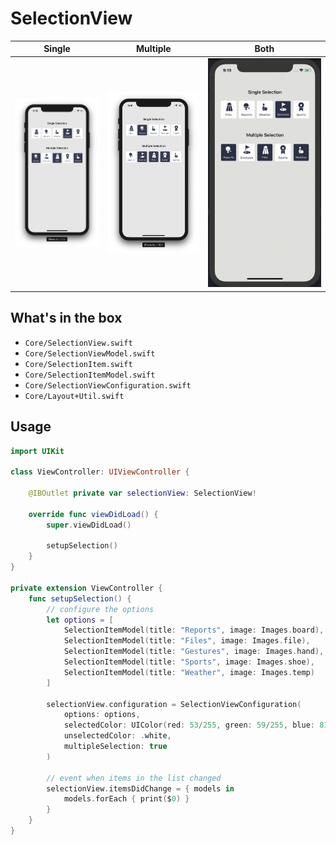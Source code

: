 # SelectionView

| Single | Multiple | Both |
| ------ | ------ | ------ |
| ![launch](https://github.com/cristhianleonli/codeland/blob/main/SelectionView/screenshots/screen_1.png) | ![launch](https://github.com/cristhianleonli/CodeLand/blob/main/SelectionView/screenshots/screen_2.png) | <img src="https://github.com/cristhianleonli/CodeLand/blob/main/SelectionView/screenshots/quick_video.gif" width="900"> |

## What's in the box
- `Core/SelectionView.swift`
- `Core/SelectionViewModel.swift`
- `Core/SelectionItem.swift`
- `Core/SelectionItemModel.swift`
- `Core/SelectionViewConfiguration.swift`
- `Core/Layout+Util.swift`

## Usage

```swift
import UIKit

class ViewController: UIViewController {

    @IBOutlet private var selectionView: SelectionView!
    
    override func viewDidLoad() {
        super.viewDidLoad()

        setupSelection()
    }
}

private extension ViewController {
    func setupSelection() {
        // configure the options
        let options = [
            SelectionItemModel(title: "Reports", image: Images.board),
            SelectionItemModel(title: "Files", image: Images.file),
            SelectionItemModel(title: "Gestures", image: Images.hand),
            SelectionItemModel(title: "Sports", image: Images.shoe),
            SelectionItemModel(title: "Weather", image: Images.temp)
        ]

        selectionView.configuration = SelectionViewConfiguration(
            options: options,
            selectedColor: UIColor(red: 53/255, green: 59/255, blue: 81/255, alpha: 1),
            unselectedColor: .white,
            multipleSelection: true
        )
        
        // event when items in the list changed
        selectionView.itemsDidChange = { models in
            models.forEach { print($0) }
        }
    }
}
```
